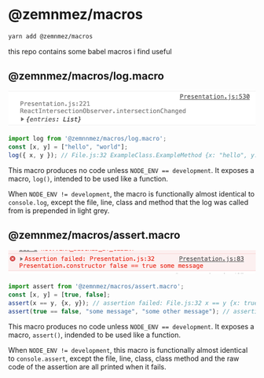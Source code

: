 # @zemnmez/macros
```bash
yarn add @zemnmez/macros
```

this repo contains some babel macros i find useful

## @zemnmez/macros/log.macro
![screenshot](log.png)
```javascript
import log from '@zemnnmez/macros/log.macro';
const [x, y] = ["hello", "world"];
log({ x, y }); // File.js:32 ExampleClass.ExampleMethod {x: "hello", y: "world"}
```

This macro produces no code unless `NODE_ENV == development`. It exposes a macro, `log()`, intended to be used like a function.

When `NODE_ENV != development`, the macro is functionally almost identical to `console.log`, except the file, line,
class and method that the log was called from is prepended in light grey.

## @zemnmez/macros/assert.macro
![screenshot](assert.png)
```javascript
import assert from '@zemnmez/macros/assert.macro';
const [x, y] = [true, false];
assert(x == y, {x, y}); // assertion failed: File.js:32 x == y {x: true, y: false}
assert(true == false, "some message", "some other message"); // assertion failed: File.js:32 true == false some message some other message
```

This macro produces no code unless `NODE_ENV == development`. It exposes a macro, `assert()`, indended to be used like a function.

When `NODE_ENV != development`, this macro is functionally almost identical to `console.assert`, except the file,
line, class, class method and the raw code of the assertion are all printed when it fails.
